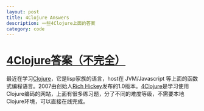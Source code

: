 ```yaml
---
layout: post
title: 4Clojure Answers
description: 一些4Clojure上面的答案
category: code
---
```


# [4Clojure答案（不完全）][1]

最近在学习[Clojure][]，它是lisp家族的语言，host在 JVM/Javascript 等上面的函数式编程语言。2007由创始人[Rich Hickey][]发布的1.0版本。[4Clojure][]是学习使用Clojure编码的网站，上面有很多练习题，分了不同的难度等级，不需要本地Clojure环境，可以直接在线完成。

[1]: https://github.com/legendsland/4clojure-answers
[Clojure]: http://clojure.org
[Rich Hickey]: https://github.com/richhickey
[4Clojure]: http://www.4clojure.com/

